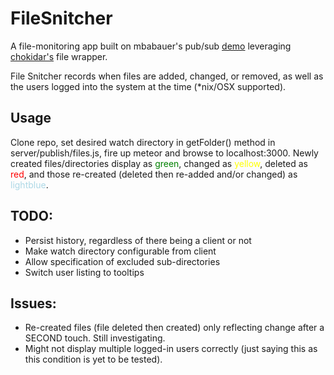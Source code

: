 # FileSnitcher

A file-monitoring app built on mbabauer's pub/sub <a href="https://github.com/mbabauer/meteor_publicationsDemo">demo</a> leveraging <a href="https://github.com/paulmillr/chokidar">chokidar's</a> file wrapper.

File Snitcher records when files are added, changed, or removed, as well as the users logged into the system at the time (*nix/OSX supported).

## Usage
Clone repo, set desired watch directory in getFolder() method in server/publish/files.js, fire up meteor and browse to localhost:3000. Newly created files/directories display as <span style="color:green">green</span>, changed as <span style="color:yellow">yellow</span>, deleted as <span style="color:red">red</span>, and those re-created (deleted then re-added and/or changed) as <span style="color:lightblue">lightblue</span>.

## TODO:
* Persist history, regardless of there being a client or not
* Make watch directory configurable from client
* Allow specification of excluded sub-directories
* Switch user listing to tooltips

## Issues:
* Re-created files (file deleted then created) only reflecting change after a SECOND touch. Still investigating.
* Might not display multiple logged-in users correctly (just saying this as this condition is yet to be tested).